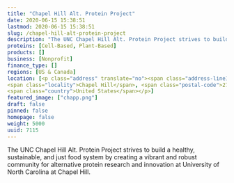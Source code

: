 ```yaml
---
title: "Chapel Hill Alt. Protein Project"
date: 2020-06-15 15:38:51
lastmod: 2020-06-15 15:38:51
slug: /chapel-hill-alt-protein-project
description: "The UNC Chapel Hill Alt. Protein Project strives to build a healthy, sustainable, and just food system by creating a vibrant and robust community for alternative protein research and innovation at University of North Carolina at Chapel Hill."
proteins: [Cell-Based, Plant-Based]
products: []
business: [Nonprofit]
finance_type: []
regions: [US & Canada]
location: [<p class="address" translate="no"><span class="address-line1">South Columbia Street</span><br>
<span class="locality">Chapel Hill</span>, <span class="postal-code">27514</span><br>
<span class="country">United States</span></p>]
featured_image: ["chapp.png"]
draft: false
pinned: false
homepage: false
weight: 5000
uuid: 7115
---
```

<p>The UNC Chapel Hill Alt. Protein Project strives to build a healthy, sustainable, and just food system by creating a vibrant and robust community for alternative protein research and innovation at University of North Carolina at Chapel Hill.</p>
